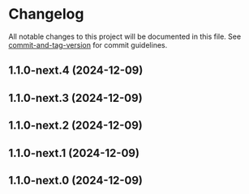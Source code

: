 # Changelog

All notable changes to this project will be documented in this file. See [commit-and-tag-version](https://github.com/absolute-version/commit-and-tag-version) for commit guidelines.

## 1.1.0-next.4 (2024-12-09)

## 1.1.0-next.3 (2024-12-09)

## 1.1.0-next.2 (2024-12-09)

## 1.1.0-next.1 (2024-12-09)

## 1.1.0-next.0 (2024-12-09)
